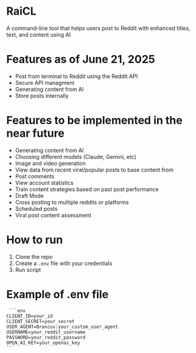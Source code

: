 # RaiCL

A command-line tool that helps users post to Reddit with enhanced titles, text, and content using AI

# Features as of June 21, 2025

- Post from terminal to Reddit using the Reddit API
- Secure API managment
- Generating content from AI
- Store posts internally

# Features to be implemented in the near future

- Generating content from AI
- Choosing different models (Claude, Gemini, etc)
- Image and video generation 
- View data from recent viral/popular posts to base content from
- Post comments 
- View account statistics
- Train content strategies based on past post performance
- Draft Mode
- Cross posting to multiple reddits or platforms
- Scheduled posts 
- Viral post content assessment

# How to run

1. Clone the repo
2. Create a `.env` file with your credentials
3. Run script

# Example of .env file 

<pre>
<code> ```env
CLIENT_ID=your_id
CLIENT_SECRET=your_secret
USER_AGENT=Brancus:your_custom_user_agent
USERNAME=your_reddit_username
PASSWORD=your_reddit_password
OPEN_AI_KEY=your_openai_key
```</code>
</pre>

